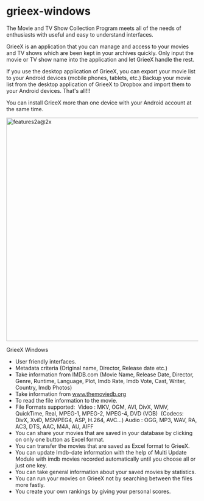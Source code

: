 # grieex-windows
The Movie and TV Show Collection Program meets all of the needs of enthusiasts with useful and easy to understand interfaces.

GrieeX is an application that you can manage and access to your movies and TV shows which are been kept in your archives quickly. Only input the movie or TV show name into the application and let GrieeX handle the rest.

If you use the desktop application of GrieeX, you can export your movie list to your Android devices (mobile phones, tablets, etc.) Backup your movie list from the desktop application of GrieeX to Dropbox and import them to your Android devices. That's all!!!

You can install GrieeX more than one device with your Android account at the same time.

<img width="585" alt="features2a@2x" src="https://user-images.githubusercontent.com/4608228/190469359-afa10048-bf9b-4a9d-998e-6b34e94dd1c7.png">

GrieeX Windows
* User friendly interfaces.
* Metadata criteria (Original name, Director, Release date etc.)
* Take information from IMDB.com (Movie Name, Release Date, Director, Genre, Runtime, Language, Plot, Imdb Rate, Imdb Vote, Cast, Writer, Country, Imdb Photos)
* Take information from www.themoviedb.org
* To read the file information to the movie.
* File Formats supported:  Video : MKV, OGM, AVI, DivX, WMV, QuickTime, Real, MPEG-1, MPEG-2, MPEG-4, DVD (VOB)  (Codecs: DivX, XviD, MSMPEG4, ASP, H.264, AVC...) Audio : OGG, MP3, WAV, RA, AC3, DTS, AAC, M4A, AU, AIFF
* You can share your movies that are saved in your database by clicking on only one button as Excel format.
* You can transfer the movies that are saved as Excel format to GrieeX.
* You can update Imdb-date information with the help of Multi Update Module with imdb movies recorded automatically until you choose all or just one key.
* You can take general information about your saved movies by statistics.
* You can run your movies on GrieeX not by searching between the files more fastly.
* You create your own rankings by giving your personal scores.
